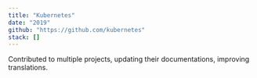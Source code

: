 ```yaml
---
title: "Kubernetes"
date: "2019"
github: "https://github.com/kubernetes"
stack: []
---
```


Contributed to multiple projects, updating their documentations, improving translations.

